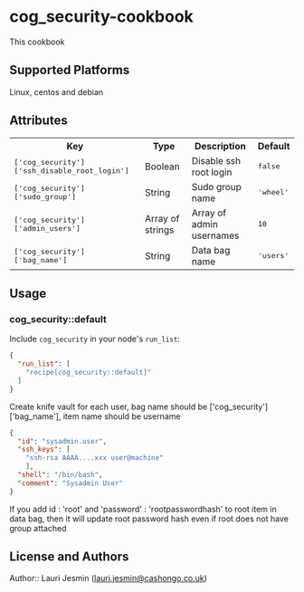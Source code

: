 # cog_security-cookbook

This cookbook
## Supported Platforms

Linux, centos and debian

## Attributes

<table>
  <tr>
    <th>Key</th>
    <th>Type</th>
    <th>Description</th>
    <th>Default</th>
  </tr>
  <tr>
    <td><tt>['cog_security']['ssh_disable_root_login']</tt></td>
    <td>Boolean</td>
    <td>Disable ssh root login </td>
    <td><tt>false</tt></td>
  </tr>
  <tr>
    <td><tt>['cog_security']['sudo_group']</tt></td>
    <td>String</td>
    <td>Sudo group name</td>
    <td><tt>'wheel'</tt></td>
  </tr>
  <tr>
    <td><tt>['cog_security']['admin_users']</tt></td>
    <td>Array of strings</td>
    <td>Array of admin usernames</td>
    <td><tt>10</tt></td>
  </tr>
  <tr>
    <td><tt>['cog_security']['bag_name']</tt></td>
    <td>String</td>
    <td>Data bag name</td>
    <td><tt>'users'</tt></td>
  </tr>
</table>

## Usage

### cog_security::default

Include `cog_security` in your node's `run_list`:

```json
{
  "run_list": [
    "recipe[cog_security::default]"
  ]
}
```

Create knife vault for each user, bag name should be ['cog_security']['bag_name'],
item name should be username

```json
{
  "id": "sysadmin.user",
  "ssh_keys": [
    "ssh-rsa AAAA....xxx user@machine"
    ],
  "shell": "/bin/bash",
  "comment": "Sysadmin User"
}
```


If you add id : 'root' and 'password' : 'rootpasswordhash' to root item in data bag, then
it will update root password hash even if root does not have group attached

## License and Authors

Author:: Lauri Jesmin (<lauri.jesmin@cashongo.co.uk>)

